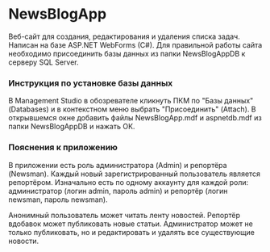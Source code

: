 # NewsBlogApp

Веб-сайт для создания, редактирования и удаления списка задач. Написан на базе ASP.NET WebForms (C#). Для правильной работы сайта необходимо присоединить базы данных из папки NewsBlogAppDB к серверу SQL Server.

### Инструкция по установке базы данных
В Management Studio в обозревателе кликнуть ПКМ по "Базы данных" (Databases) и в контекстном меню выбрать "Присоединить" (Attach). В открывшемся окне добавить файлы NewsBlogApp.mdf и aspnetdb.mdf из папки NewsBlogAppDB и нажать ОК.

### Пояснения к приложению
В приложении есть роль администратора (Admin) и репортёра (Newsman). Каждый новый зарегистрированный пользователь является репортёром. Изначально есть по одному аккаунту для каждой роли: администратор (логин admin, пароль admin) и репортёр (логин newsman, пароль newsman).

Анонимный пользователь может читать ленту новостей. Репортёр вдобавок может публиковать новые статьи. Администратор может не только публиковать, но и редактировать и удалять все существующие новости.
